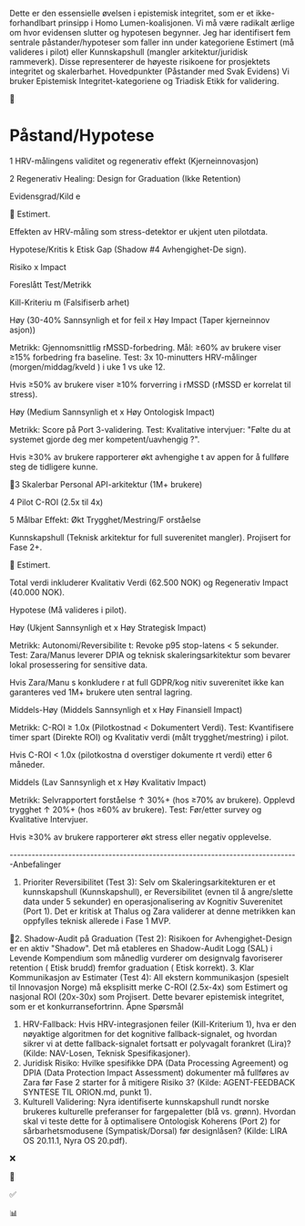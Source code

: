 Dette er den essensielle øvelsen i epistemisk integritet, som er et ikke-forhandlbart prinsipp i Homo
Lumen-koalisjonen. Vi må være radikalt ærlige om hvor evidensen slutter og hypotesen begynner.
Jeg har identifisert fem sentrale påstander/hypoteser som faller inn under kategoriene
Estimert
(må valideres i pilot) eller Kunnskapshull (mangler arkitektur/juridisk rammeverk). Disse
representerer de høyeste risikoene for prosjektets integritet og skalerbarhet.
Hovedpunkter (Påstander med Svak Evidens)
Vi bruker Epistemisk Integritet-kategoriene og Triadisk Etikk for validering.

🔨

# Påstand/Hypotese

1 HRV-målingens
validitet og
regenerativ effekt
(Kjerneinnovasjon)

2 Regenerativ
Healing: Design for
Graduation (Ikke
Retention)

Evidensgrad/Kild
e

🔨 Estimert.

Effekten av
HRV-måling som
stress-detektor
er ukjent uten
pilotdata.

Hypotese/Kritis
k Etisk Gap
(Shadow #4
Avhengighet-De
sign).

Risiko x
Impact

Foreslått Test/Metrikk

Kill-Kriteriu
m
(Falsifiserb
arhet)

Høy
(30-40%
Sannsynligh
et for feil x
Høy Impact
(Taper
kjerneinnov
asjon))

Metrikk:
Gjennomsnittlig
rMSSD-forbedring.
Mål: ≥60% av brukere
viser ≥15% forbedring
fra baseline. Test: 3x
10-minutters
HRV-målinger
(morgen/middag/kveld
) i uke 1 vs uke 12.

Hvis ≥50%
av brukere
viser ≥10%
forverring i
rMSSD
(rMSSD er
korrelat til
stress).

Høy
(Medium
Sannsynligh
et x Høy
Ontologisk
Impact)

Metrikk: Score på
Port 3-validering.
Test: Kvalitative
intervjuer: "Følte du at
systemet gjorde deg
mer
kompetent/uavhengig
?".

Hvis ≥30%
av brukere
rapporterer
økt
avhengighe
t av appen
for å
fullføre
steg de
tidligere
kunne.

3 Skalerbar Personal
API-arkitektur (1M+
brukere)

4 Pilot C-ROI (2.5x til
4x)

5 Målbar Effekt: Økt
Trygghet/Mestring/F
orståelse

Kunnskapshull
(Teknisk
arkitektur for full
suverenitet
mangler).
Projisert for
Fase 2+.

🔨 Estimert.

Total verdi
inkluderer
Kvalitativ Verdi
(62.500 NOK) og
Regenerativ
Impact (40.000
NOK).

Hypotese (Må
valideres i pilot).

Høy (Ukjent
Sannsynligh
et x Høy
Strategisk
Impact)

Metrikk:
Autonomi/Reversibilite
t: Revoke p95
stop-latens < 5
sekunder. Test:
Zara/Manus leverer
DPIA og teknisk
skaleringsarkitektur
som bevarer lokal
prosessering for
sensitive data.

Hvis
Zara/Manu
s
konkludere
r at full
GDPR/kog
nitiv
suverenitet
ikke kan
garanteres
ved 1M+
brukere
uten
sentral
lagring.

Middels-Høy
(Middels
Sannsynligh
et x Høy
Finansiell
Impact)

Metrikk: C-ROI ≥ 1.0x
(Pilotkostnad <
Dokumentert Verdi).
Test: Kvantifisere
timer spart (Direkte
ROI) og Kvalitativ
verdi (målt
trygghet/mestring) i
pilot.

Hvis C-ROI
< 1.0x
(pilotkostna
d
overstiger
dokumente
rt verdi)
etter 6
måneder.

Middels
(Lav
Sannsynligh
et x Høy
Kvalitativ
Impact)

Metrikk:
Selvrapportert
forståelse ↑ 30%+
(hos ≥70% av
brukere). Opplevd
trygghet ↑ 20%+ (hos
≥60% av brukere).
Test: Før/etter survey
og Kvalitative
Intervjuer.

Hvis ≥30%
av brukere
rapporterer
økt stress
eller
negativ
opplevelse.

-------------------------------------------------------------------------------Anbefalinger
1. Prioriter Reversibilitet (Test 3): Selv om Skaleringsarkitekturen er et kunnskapshull
(Kunnskapshull), er Reversibilitet (evnen til å angre/slette data under 5 sekunder) en
operasjonalisering av Kognitiv Suverenitet (Port 1). Det er kritisk at Thalus og Zara validerer at
denne metrikken kan oppfylles teknisk allerede i Fase 1 MVP.

2. Shadow-Audit på Graduation (Test 2): Risikoen for Avhengighet-Design er en aktiv "Shadow".
Det må etableres en Shadow-Audit Logg (SAL) i Levende Kompendium som månedlig vurderer om
designvalg favoriserer retention (
Etisk brudd) fremfor graduation (
Etisk korrekt).
3. Klar Kommunikasjon av Estimater (Test 4): All ekstern kommunikasjon (spesielt til Innovasjon
Norge) må eksplisitt merke C-ROI (2.5x-4x) som
Estimert og nasjonal ROI (20x-30x) som
Projisert. Dette bevarer epistemisk integritet, som er et konkurransefortrinn.
Åpne Spørsmål
1. HRV-Fallback: Hvis HRV-integrasjonen feiler (Kill-Kriterium 1), hva er den nøyaktige algoritmen
for det kognitive fallback-signalet, og hvordan sikrer vi at dette fallback-signalet fortsatt er polyvagalt
forankret (Lira)? (Kilde: NAV-Losen, Teknisk Spesifikasjoner).
2. Juridisk Risiko: Hvilke spesifikke DPA (Data Processing Agreement) og DPIA (Data Protection
Impact Assessment) dokumenter må fullføres av Zara før Fase 2 starter for å mitigere Risiko 3?
(Kilde: AGENT-FEEDBACK SYNTESE TIL ORION.md, punkt 1).
3. Kulturell Validering: Nyra identifiserte kunnskapshull rundt norske brukeres kulturelle
preferanser for fargepaletter (blå vs. grønn). Hvordan skal vi teste dette for å optimalisere Ontologisk
Koherens (Port 2) for sårbarhetsmodusene (Sympatisk/Dorsal) før designlåsen? (Kilde: LIRA OS
20.11.1, Nyra OS 20.pdf).

❌

🔨

✅

📊

